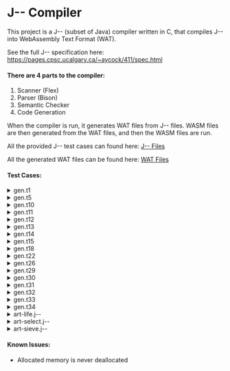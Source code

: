 # J-- Compiler

This project is a J-- (subset of Java) compiler written in C, that compiles J-- into WebAssembly Text Format (WAT).

See the full J-- specification here: https://pages.cpsc.ucalgary.ca/~aycock/411/spec.html

#### There are 4 parts to the compiler:
1. Scanner (Flex)
2. Parser (Bison)
3. Semantic Checker
4. Code Generation

When the compiler is run, it generates WAT files from J-- files. WASM files are then generated from the WAT files, and then the WASM files are run.

All the provided J-- test cases can found here: [J-- Files](https://github.com/NataliaPavlovic/CPSC411_Compiler/tree/master/J--%20Test%20Files)

All the generated WAT files can be found here: [WAT Files](https://github.com/NataliaPavlovic/CPSC411_Compiler/tree/master/Generated%20Files/WAT%20Files)

#### Test Cases:
<details><summary>gen.t1</summary>
<p>

This test case makes use of the `prints` run-time function, and outputs a string.

Provided J-- File: [gen.t1](https://github.com/NataliaPavlovic/CPSC411_Compiler/blob/master/J--%20Test%20Files/gen.t1)

Generated WAT File: [gen_t1.wat](https://github.com/NataliaPavlovic/CPSC411_Compiler/blob/master/Generated%20Files/WAT%20Files/gen_t1.wat)

##### gen_t1.wasm output:
```
Hello, world!
```
</p>
</details>

<details><summary>gen.t5</summary>
<p>
	
This test case assigns a value of 42 to 3 variables using `i = j = k = 42`. It then uses the `printi` and `printc` run-time functions to print these variables and a new line character (ASCII new line is 10 Dec).

Provided J-- File: [gen.t5](https://github.com/NataliaPavlovic/CPSC411_Compiler/blob/master/J--%20Test%20Files/gen.t5)

Generated WAT File: [gen_t5.wat](https://github.com/NataliaPavlovic/CPSC411_Compiler/blob/master/Generated%20Files/WAT%20Files/gen_t5.wat)

##### gen_t5.wasm output:
```
42
42
42
```
</p>
</details>

<details><summary>gen.t10</summary>
<p>

This test case uses the `prints` and `printi` run-time functions to output formatted versions of the first 46 Fibonacci numbers. The Fibonacci numbers are calculated recursively. 

The test case was stopped before it could fully complete because it takes a very long time to calculate the larger numbers.

Provided J-- File: [gen.t10](https://github.com/NataliaPavlovic/CPSC411_Compiler/blob/master/J--%20Test%20Files/gen.t10)

Generated WAT File: [gen_t10.wat](https://github.com/NataliaPavlovic/CPSC411_Compiler/blob/master/Generated%20Files/WAT%20Files/gen_t10.wat)

##### gen_t10.wasm output:
```
fib(0) = 0
fib(1) = 1
fib(2) = 1
fib(3) = 2
fib(4) = 3
fib(5) = 5
fib(6) = 8
fib(7) = 13
fib(8) = 21
fib(9) = 34
fib(10) = 55
fib(11) = 89
fib(12) = 144
fib(13) = 233
fib(14) = 377
fib(15) = 610
fib(16) = 987
fib(17) = 1597
fib(18) = 2584
fib(19) = 4181
fib(20) = 6765
fib(21) = 10946
fib(22) = 17711
fib(23) = 28657
fib(24) = 46368
fib(25) = 75025
fib(26) = 121393
fib(27) = 196418
fib(28) = 317811
fib(29) = 514229
fib(30) = 832040
fib(31) = 1346269
fib(32) = 2178309
fib(33) = 3524578
fib(34) = 5702887
^C
```
</p>
</details>

<details><summary>gen.t11</summary>
<p>

This test case outputs an both a local and a global uninitialized integer and boolean using the `printi` and `printb` run-time functions.

Provided J-- File: [gen.t11](https://github.com/NataliaPavlovic/CPSC411_Compiler/blob/master/J--%20Test%20Files/gen.t11)

Generated WAT File: [gen_t11.wat](https://github.com/NataliaPavlovic/CPSC411_Compiler/blob/master/Generated%20Files/WAT%20Files/gen_t11.wat)

##### gen_t11.wasm output:
```
global int default value: 0
global boolean default value: false

(it's ok if the following aren't 0/false)
	local int default value: 0
	local boolean default value: false

(it's ok if the following aren't 0/false)
	local int default value: 0
	local boolean default value: false
```
</p>
</details>

<details><summary>gen.t12</summary>
<p>

This test case uses the `prints` and `printi` run-time functions to output formatted versions of the first 46 Fibonacci numbers. The Fibonacci numbers are calculated in a loop.

Provided J-- File: [gen.t12](https://github.com/NataliaPavlovic/CPSC411_Compiler/blob/master/J--%20Test%20Files/gen.t12)

Generated WAT File: [gen_t12.wat](https://github.com/NataliaPavlovic/CPSC411_Compiler/blob/master/Generated%20Files/WAT%20Files/gen_t12.wat)

##### gen_t12.wasm output:
```
fib(0) = 0
fib(1) = 1
fib(2) = 1
fib(3) = 2
fib(4) = 3
fib(5) = 5
fib(6) = 8
fib(7) = 13
fib(8) = 21
fib(9) = 34
fib(10) = 55
fib(11) = 89
fib(12) = 144
fib(13) = 233
fib(14) = 377
fib(15) = 610
fib(16) = 987
fib(17) = 1597
fib(18) = 2584
fib(19) = 4181
fib(20) = 6765
fib(21) = 10946
fib(22) = 17711
fib(23) = 28657
fib(24) = 46368
fib(25) = 75025
fib(26) = 121393
fib(27) = 196418
fib(28) = 317811
fib(29) = 514229
fib(30) = 832040
fib(31) = 1346269
fib(32) = 2178309
fib(33) = 3524578
fib(34) = 5702887
fib(35) = 9227465
fib(36) = 14930352
fib(37) = 24157817
fib(38) = 39088169
fib(39) = 63245986
fib(40) = 102334155
fib(41) = 165580141
fib(42) = 267914296
fib(43) = 433494437
fib(44) = 701408733
fib(45) = 1134903170
fib(46) = 1836311903
```
</p>
</details>

<details><summary>gen.t13</summary>
<p>

This test case uses the `getchar` run-time function to read in a character entered by the user. The function that makes the call to read a character is called recursively, and characters will continue to be read until a new line character is read. After that, the characters are printed using the `printc` run-time function, and will be printed in reverse order from how they were entered due.

Provided J-- File: [gen.t13](https://github.com/NataliaPavlovic/CPSC411_Compiler/blob/master/J--%20Test%20Files/gen.t13)

Generated WAT File: [gen_t13.wat](https://github.com/NataliaPavlovic/CPSC411_Compiler/blob/master/Generated%20Files/WAT%20Files/gen_t13.wat)

##### gen_t13.wasm output:
```
123456789ABC
CBA987654321
```
</p>
</details>

<details><summary>gen.t14</summary>
<p>

This test case uses the `printi` run-time function to output the minimum value of a 32-bit signed integer.

Provided J-- File: [gen.t14](https://github.com/NataliaPavlovic/CPSC411_Compiler/blob/master/J--%20Test%20Files/gen.t14)

Generated WAT File: [gen_t14.wat](https://github.com/NataliaPavlovic/CPSC411_Compiler/blob/master/Generated%20Files/WAT%20Files/gen_t14.wat)

##### gen_t14.wasm output:
```
minint is -2147483648
```
</p>
</details>

<details><summary>gen.t15</summary>
<p>

This test case uses the `printi` run-time function to print the value of four negative numbers. Some of the numbers have multiple negative signs in front of them, which is just interpreted as a negative number in J--.

Provided J-- File: [gen.t15](https://github.com/NataliaPavlovic/CPSC411_Compiler/blob/master/J--%20Test%20Files/gen.t15)

Generated WAT File: [gen_t15.wat](https://github.com/NataliaPavlovic/CPSC411_Compiler/blob/master/Generated%20Files/WAT%20Files/gen_t15.wat)

##### gen_t15.wasm output:
```
-123
-2147483648
-2147483648
-2147483648
```
</p>
</details>

<details><summary>gen.t18</summary>
<p>

This test case implements a recursive-descent calculator that includes a simple scanner and parser. When the code is running, the scanner detects the type of character that was entered and the parser matches various simple expressions, evaluates them and prints their result.

The gen.t18 J-- file is missing a return statement on line 92. I assumed that all the test cases were supposed to work, so I added a return -1 to the end of the function and generated the code this way. This test case may have a mistake in it, or maybe an exception was supposed to be raised and code generation was not even supposed to happen because the code is incorrect. Another possibility is that this case would have been allowed because the code halts and exits if it gets to line 92.

Provided J-- File: [gen.t18](https://github.com/NataliaPavlovic/CPSC411_Compiler/blob/master/J--%20Test%20Files/gen.t18)

Generated WAT File: [gen_t18.wat](https://github.com/NataliaPavlovic/CPSC411_Compiler/blob/master/Generated%20Files/WAT%20Files/gen_t18.wat)

##### gen_t18.wasm output:
```
1+2
 = 3
12345*-98
 = -1209810
1111/4
 = 277
-3--5
 = 2

Error: expected factor.
```
</p>
</details>

<details><summary>gen.t22</summary>
<p>

This test case uses the `prints` run-time function to output strings that includes escape characters and a NUL character.

Provided J-- File: [gen.t22](https://github.com/NataliaPavlovic/CPSC411_Compiler/blob/master/J--%20Test%20Files/gen.t22)

Generated WAT File: [gen_t22.wat](https://github.com/NataliaPavlovic/CPSC411_Compiler/blob/master/Generated%20Files/WAT%20Files/gen_t22.wat)

##### gen_t22.wasm output:
```
asdf	

"'\ asdf
```
</p>
</details>

<details><summary>gen.t26</summary>
<p>

This test case uses the `prints` run-time function to output three base 10 numbers in base 2, base 8 and base 10.

Provided J-- File: [gen.t26](https://github.com/NataliaPavlovic/CPSC411_Compiler/blob/master/J--%20Test%20Files/gen.t26)

Generated WAT File: [gen_t26.wat](https://github.com/NataliaPavlovic/CPSC411_Compiler/blob/master/Generated%20Files/WAT%20Files/gen_t26.wat)

##### gen_t26.wasm output:
```
0 = 
	0 (base 2)
	0 (base 8)
	0 (base 10)
17 = 
	010001 (base 2)
	021 (base 8)
	017 (base 10)
42 = 
	0101010 (base 2)
	052 (base 8)
	042 (base 10)
```
</p>
</details>

<details><summary>gen.t29</summary>
<p>

This test case evaluates boolean expressions and prints out which portion of the expression was evaluated. For example, if the boolean expression is `(A() && B()) || C()` and `A()` is false, then `B()` does not need to be evaluated because that portion of the expression is already known to be false. In this case, only `A()` and `C()` will need to be evaluated.

Provided J-- File: [gen.t29](https://github.com/NataliaPavlovic/CPSC411_Compiler/blob/master/J--%20Test%20Files/gen.t29)

Generated WAT File: [gen_t29.wat](https://github.com/NataliaPavlovic/CPSC411_Compiler/blob/master/Generated%20Files/WAT%20Files/gen_t29.wat)

##### gen_t29.wasm output:
```
if ((A && B) || C) {...} else {...}, with A=false B=false C=false
evaluated A
evaluated C
else-part executed

if ((A && B) || C) {...} else {...}, with A=false B=false C=true
evaluated A
evaluated C
if-part executed

if ((A && B) || C) {...} else {...}, with A=false B=true C=false
evaluated A
evaluated C
else-part executed

if ((A && B) || C) {...} else {...}, with A=false B=true C=true
evaluated A
evaluated C
if-part executed

if ((A && B) || C) {...} else {...}, with A=true B=false C=false
evaluated A
evaluated B
evaluated C
else-part executed

if ((A && B) || C) {...} else {...}, with A=true B=false C=true
evaluated A
evaluated B
evaluated C
if-part executed

if ((A && B) || C) {...} else {...}, with A=true B=true C=false
evaluated A
evaluated B
if-part executed

if ((A && B) || C) {...} else {...}, with A=true B=true C=true
evaluated A
evaluated B
if-part executed

x = (A && !B) || C, with A=false B=false C=false
evaluated A
evaluated C
x=false

x = (A && !B) || C, with A=false B=false C=true
evaluated A
evaluated C
x=true

x = (A && !B) || C, with A=false B=true C=false
evaluated A
evaluated C
x=false

x = (A && !B) || C, with A=false B=true C=true
evaluated A
evaluated C
x=true

x = (A && !B) || C, with A=true B=false C=false
evaluated A
evaluated B
x=true

x = (A && !B) || C, with A=true B=false C=true
evaluated A
evaluated B
x=true

x = (A && !B) || C, with A=true B=true C=false
evaluated A
evaluated B
evaluated C
x=false

x = (A && !B) || C, with A=true B=true C=true
evaluated A
evaluated B
evaluated C
x=true
```
</p>
</details>

<details><summary>gen.t30</summary>
<p>

This test case does not output anything, and it has no return statement outside the if statement even though the function is supposed to return an integer. 

I assumed that all the test cases were supposed to work, so I added a return -1 to the end of the function and generated the code this way. This test case may have a mistake in it (missing return statement), or maybe an exception was supposed to be raised and code generation was not even supposed to happen because the code is incorrect.

Provided J-- File: [gen.t30](https://github.com/NataliaPavlovic/CPSC411_Compiler/blob/master/J--%20Test%20Files/gen.t30)

Generated WAT File: [gen_t30.wat](https://github.com/NataliaPavlovic/CPSC411_Compiler/blob/master/Generated%20Files/WAT%20Files/gen_t30.wat)

</p>
</details>

<details><summary>gen.t31</summary>
<p>

This test case tries to use the `printi` run-time function to output the result of division by zero. The error is detected and output.

Provided J-- File: [gen.t31](https://github.com/NataliaPavlovic/CPSC411_Compiler/blob/master/J--%20Test%20Files/gen.t31)

Generated WAT File: [gen_t31.wat](https://github.com/NataliaPavlovic/CPSC411_Compiler/blob/master/Generated%20Files/WAT%20Files/gen_t31.wat)

##### gen_t31.wasm output:
```
error initialiazing module: integer divide by zero
```
</p>
</details>

<details><summary>gen.t32</summary>
<p>

This test case uses two nested loops to output numbers between 0 to 5 in the outer loop and 100 to 105 in the inner loop.

Provided J-- File: [gen.t32](https://github.com/NataliaPavlovic/CPSC411_Compiler/blob/master/J--%20Test%20Files/gen.t32)

Generated WAT File: [gen_t32.wat](https://github.com/NataliaPavlovic/CPSC411_Compiler/blob/master/Generated%20Files/WAT%20Files/gen_t32.wat)

##### gen_t32.wasm output:
```
0
100
101
102
103
104
105
1
100
101
102
103
104
105
2
100
101
102
103
104
105
3
100
101
102
103
104
105
4
100
101
102
103
104
105
5
100
101
102
103
104
105
```
</p>
</details>

<details><summary>gen.t33</summary>
<p>

This test case uses the `getchar` run-time function to read in characters and the `printc` run-time function to output the entered characters until a character that is not recognized is entered.

Provided J-- File: [gen.t33](https://github.com/NataliaPavlovic/CPSC411_Compiler/blob/master/J--%20Test%20Files/gen.t33)

Generated WAT File: [gen_t33.wat](https://github.com/NataliaPavlovic/CPSC411_Compiler/blob/master/Generated%20Files/WAT%20Files/gen_t33.wat)

##### gen_t33.wasm output:
```
Test String
Test String
12345
12345
A
A
()_OP:
()_OP:
```
</p>
</details>

<details><summary>gen.t34</summary>
<p>

This test case uses the `printi` run-time function to output a number generated through a series of function calls. Some of the function calls are made in the arguments of other function calls.

Provided J-- File: [gen.t34](https://github.com/NataliaPavlovic/CPSC411_Compiler/blob/master/J--%20Test%20Files/gen.t34)

Generated WAT File: [gen_t34.wat](https://github.com/NataliaPavlovic/CPSC411_Compiler/blob/master/Generated%20Files/WAT%20Files/gen_t34.wat)

##### gen_t34.wasm output:
```
2903040
```
</p>
</details>

<details><summary>art-life.j--</summary>
<p>

This test case generates a 10x10 pseudorandom binary matrix for the first generation. The other nine generations
are determined based on the rules for Conway's Game of Life: https://www.geeksforgeeks.org/program-for-conways-game-of-life/

Provided J-- File: [art-life.j--](https://github.com/NataliaPavlovic/CPSC411_Compiler/blob/master/J--%20Test%20Files/art-life.j--)

Generated WAT File: [art-life_j.wat](https://github.com/NataliaPavlovic/CPSC411_Compiler/blob/master/Generated%20Files/WAT%20Files/art-life_j.wat)

##### art-life_j.wasm output:
```
Generation 1:
0 1 1 1 0 1 0 0 0 0 
0 0 0 0 0 0 1 0 0 0 
0 0 0 1 1 0 1 0 0 0 
0 1 0 1 0 0 1 0 0 0 
0 1 1 0 0 0 0 1 0 0 
0 0 0 0 1 0 0 1 0 0 
0 1 1 0 0 0 0 0 1 0 
0 1 0 0 1 0 0 0 0 0 
0 1 1 0 0 0 0 1 0 0 
0 1 1 0 1 0 0 0 1 0 
Generation 2:
0 0 1 0 0 0 0 0 0 0 
0 0 0 0 0 0 1 0 0 0 
0 0 1 1 1 0 1 1 0 0 
0 1 0 1 1 1 1 1 0 0 
0 1 1 1 0 0 1 1 0 0 
0 0 0 1 0 0 0 1 1 0 
0 1 1 1 0 0 0 0 0 0 
1 0 0 1 0 0 0 0 0 0 
1 0 0 0 0 0 0 0 0 0 
0 1 1 1 0 0 0 0 0 0 
Generation 3:
0 0 0 0 0 0 0 0 0 0 
0 0 1 0 0 1 1 1 0 0 
0 0 1 0 0 0 0 0 0 0 
0 1 0 0 0 0 0 0 1 0 
0 1 0 0 0 0 0 0 0 0 
0 0 0 0 1 0 1 1 1 0 
0 1 0 1 1 0 0 0 0 0 
1 0 0 1 0 0 0 0 0 0 
1 0 0 1 0 0 0 0 0 0 
0 1 1 0 0 0 0 0 0 0 
Generation 4:
0 0 0 0 0 0 1 0 0 0 
0 0 0 0 0 0 1 0 0 0 
0 1 1 0 0 0 1 1 0 0 
0 1 1 0 0 0 0 0 0 0 
0 0 0 0 0 0 0 0 1 0 
0 0 1 1 1 1 0 1 0 0 
0 0 1 1 1 1 0 1 0 0 
1 1 0 1 0 0 0 0 0 0 
1 0 0 1 0 0 0 0 0 0 
0 1 1 0 0 0 0 0 0 0 
Generation 5:
0 0 0 0 0 0 0 0 0 0 
0 0 0 0 0 1 1 0 0 0 
0 1 1 0 0 0 1 1 0 0 
0 1 1 0 0 0 0 1 0 0 
0 1 0 0 1 0 0 0 0 0 
0 0 1 0 0 1 0 1 1 0 
0 0 0 0 0 1 0 0 0 0 
1 1 0 0 0 0 0 0 0 0 
1 0 0 1 0 0 0 0 0 0 
0 1 1 0 0 0 0 0 0 0 
Generation 6:
0 0 0 0 0 0 0 0 0 0 
0 0 0 0 0 1 1 1 0 0 
0 1 1 0 0 1 0 1 0 0 
1 0 0 1 0 0 1 1 0 0 
0 1 0 1 0 0 1 1 1 0 
0 0 0 0 1 1 1 0 0 0 
0 1 0 0 0 0 1 0 0 0 
1 1 0 0 0 0 0 0 0 0 
1 0 0 0 0 0 0 0 0 0 
0 1 1 0 0 0 0 0 0 0 
Generation 7:
0 0 0 0 0 0 1 0 0 0 
0 0 0 0 0 1 0 1 0 0 
0 1 1 0 1 1 0 0 1 0 
1 0 0 1 1 1 0 0 0 0 
0 0 1 1 0 0 0 0 1 0 
0 0 1 0 1 0 0 0 0 0 
1 1 0 0 0 0 1 0 0 0 
1 1 0 0 0 0 0 0 0 0 
1 0 1 0 0 0 0 0 0 0 
0 1 0 0 0 0 0 0 0 0 
Generation 8:
0 0 0 0 0 0 1 0 0 0 
0 0 0 0 1 1 0 1 0 0 
0 1 1 0 0 0 0 0 0 0 
0 0 0 0 0 1 0 0 0 0 
0 1 1 0 0 1 0 0 0 0 
0 0 1 0 0 0 0 0 0 0 
1 0 1 0 0 0 0 0 0 0 
0 0 1 0 0 0 0 0 0 0 
1 0 1 0 0 0 0 0 0 0 
0 1 0 0 0 0 0 0 0 0 
Generation 9:
0 0 0 0 0 1 1 0 0 0 
0 0 0 0 0 1 1 0 0 0 
0 0 0 0 1 1 1 0 0 0 
0 0 0 0 0 0 0 0 0 0 
0 1 1 0 0 0 0 0 0 0 
0 0 1 1 0 0 0 0 0 0 
0 0 1 1 0 0 0 0 0 0 
0 0 1 1 0 0 0 0 0 0 
0 0 1 0 0 0 0 0 0 0 
0 1 0 0 0 0 0 0 0 0 
Generation 10:
0 0 0 0 0 1 1 0 0 0 
0 0 0 0 0 0 0 1 0 0 
0 0 0 0 1 0 1 0 0 0 
0 0 0 0 0 1 0 0 0 0 
0 1 1 1 0 0 0 0 0 0 
0 0 0 0 0 0 0 0 0 0 
0 1 0 0 1 0 0 0 0 0 
0 1 0 0 0 0 0 0 0 0 
0 1 1 1 0 0 0 0 0 0 
0 0 0 0 0 0 0 0 0 0
```
</p>
</details>

<details><summary>art-select.j--</summary>
<p>

This test case generates 15 pseudorandom numbers and then sorts the numbers from smallest to largest using a selection sort algorithm. The steps to sort the numbers are printed out.

Provided J-- File: [art-select.j--](https://github.com/NataliaPavlovic/CPSC411_Compiler/blob/master/J--%20Test%20Files/art-select.j--)

Generated WAT File: [art-select_j.wat](https://github.com/NataliaPavlovic/CPSC411_Compiler/blob/master/Generated%20Files/WAT%20Files/art-select_j.wat)

##### art-select_j.wasm output:
```
30 23 4 9 86 63 48 61 98 39 8 73 18 35 0 
0 23 4 9 86 63 48 61 98 39 8 73 18 35 30 
0 4 23 9 86 63 48 61 98 39 8 73 18 35 30 
0 4 8 9 86 63 48 61 98 39 23 73 18 35 30 
0 4 8 9 86 63 48 61 98 39 23 73 18 35 30 
0 4 8 9 18 63 48 61 98 39 23 73 86 35 30 
0 4 8 9 18 23 48 61 98 39 63 73 86 35 30 
0 4 8 9 18 23 30 61 98 39 63 73 86 35 48 
0 4 8 9 18 23 30 35 98 39 63 73 86 61 48 
0 4 8 9 18 23 30 35 39 98 63 73 86 61 48 
0 4 8 9 18 23 30 35 39 48 63 73 86 61 98 
0 4 8 9 18 23 30 35 39 48 61 73 86 63 98 
0 4 8 9 18 23 30 35 39 48 61 63 86 73 98 
0 4 8 9 18 23 30 35 39 48 61 63 73 86 98 
0 4 8 9 18 23 30 35 39 48 61 63 73 86 98
```
</p>
</details>

<details><summary>art-sieve.j--</summary>
<p>
	
This test case calculates and outputs the all the prime numbers less than or equal to 100, as well as the number of prime numbers less than or equal to 100.

Provided J-- File: [art-sieve.j--](https://github.com/NataliaPavlovic/CPSC411_Compiler/blob/master/J--%20Test%20Files/art-sieve.j--)

Generated WAT File: [art-sieve_j.wat](https://github.com/NataliaPavlovic/CPSC411_Compiler/blob/master/Generated%20Files/WAT%20Files/art-sieve_j.wat)

##### art-sieve_j.wasm output:
```
2
3
5
7
11
13
17
19
23
29
31
37
41
43
47
53
59
61
67
71
73
79
83
89
97
25 prime numbers <= 100
```
</p>
</details>

#### Known Issues:
* Allocated memory is never deallocated
